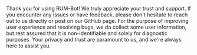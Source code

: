 Thank you for using RUM-Bot! We truly appreciate your trust and support. If you encounter any issues or have feedback, please don't hesitate to reach out to us directly or post on our GitHub page. For the purpose of improving user experience and resolving bugs, we do collect some user information, but rest assured that it is non-identifiable and solely for diagnostic purposes. Your privacy and trust are paramount to us, and we're always here to assist you.
